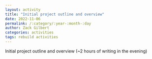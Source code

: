 ```yaml
---
layout: activity
title: "Initial project outline and overview"
date: 2022-11-06
permalink: /:category/:year-:month-:day
author: Zack Gilbert
categories: activities
tags: rebuild activities
---
```


Initial project outline and overview (~2 hours of writing in the evening)
